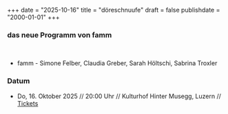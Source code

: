 ﻿﻿+++
date = "2025-10-16"
title = "döreschnuufe"
draft = false
publishdate = "2000-01-01"
+++

### das neue Programm von famm

<br>

* famm - Simone Felber, Claudia Greber, Sarah Höltschi, Sabrina Troxler



### Datum

* Do, 16. Oktober 2025  // 20:00 Uhr // Kulturhof Hinter Musegg, Luzern // [Tickets](https://www.hinter-musegg.ch/kalender) 